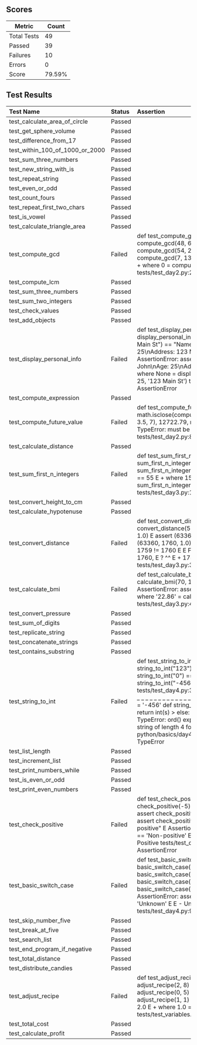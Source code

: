 ## Scores

| Metric      | Count |
|-------------|-------|
| Total Tests | 49    |
| Passed      | 39    |
| Failures    | 10    |
| Errors      | 0     |
| Score       | 79.59% |

## Test Results

| Test Name                       | Status   | Assertion                                                                                                                                                                                                                                                                                                                                                                                                                                                                         |
|:--------------------------------|:---------|:----------------------------------------------------------------------------------------------------------------------------------------------------------------------------------------------------------------------------------------------------------------------------------------------------------------------------------------------------------------------------------------------------------------------------------------------------------------------------------|
| test_calculate_area_of_circle   | Passed   |                                                                                                                                                                                                                                                                                                                                                                                                                                                                                   |
| test_get_sphere_volume          | Passed   |                                                                                                                                                                                                                                                                                                                                                                                                                                                                                   |
| test_difference_from_17         | Passed   |                                                                                                                                                                                                                                                                                                                                                                                                                                                                                   |
| test_within_100_of_1000_or_2000 | Passed   |                                                                                                                                                                                                                                                                                                                                                                                                                                                                                   |
| test_sum_three_numbers          | Passed   |                                                                                                                                                                                                                                                                                                                                                                                                                                                                                   |
| test_new_string_with_is         | Passed   |                                                                                                                                                                                                                                                                                                                                                                                                                                                                                   |
| test_repeat_string              | Passed   |                                                                                                                                                                                                                                                                                                                                                                                                                                                                                   |
| test_even_or_odd                | Passed   |                                                                                                                                                                                                                                                                                                                                                                                                                                                                                   |
| test_count_fours                | Passed   |                                                                                                                                                                                                                                                                                                                                                                                                                                                                                   |
| test_repeat_first_two_chars     | Passed   |                                                                                                                                                                                                                                                                                                                                                                                                                                                                                   |
| test_is_vowel                   | Passed   |                                                                                                                                                                                                                                                                                                                                                                                                                                                                                   |
| test_calculate_triangle_area    | Passed   |                                                                                                                                                                                                                                                                                                                                                                                                                                                                                   |
| test_compute_gcd                | Failed   | def test_compute_gcd():     assert compute_gcd(48, 64) == 16     assert compute_gcd(54, 24) == 6 >    assert compute_gcd(7, 13) == 1 E    assert 0 == 1 E    + where 0 = compute_gcd(7, 13) tests/test_day2.py:22: AssertionError                                                                                                                                                                                                                                                 |
| test_compute_lcm                | Passed   |                                                                                                                                                                                                                                                                                                                                                                                                                                                                                   |
| test_sum_three_numbers          | Passed   |                                                                                                                                                                                                                                                                                                                                                                                                                                                                                   |
| test_sum_two_integers           | Passed   |                                                                                                                                                                                                                                                                                                                                                                                                                                                                                   |
| test_check_values               | Passed   |                                                                                                                                                                                                                                                                                                                                                                                                                                                                                   |
| test_add_objects                | Passed   |                                                                                                                                                                                                                                                                                                                                                                                                                                                                                   |
| test_display_personal_info      | Failed   | def test_display_personal_info(): >    assert display_personal_info("John", 25, "123 Main St") == "Name: John\nAge: 25\nAddress: 123 Main St" E    AssertionError: assert None == 'Name: John\nAge: 25\nAddress: 123 Main St' E    + where None = display_personal_info('John', 25, '123 Main St') tests/test_day2.py:68: AssertionError                                                                                                                                          |
| test_compute_expression         | Passed   |                                                                                                                                                                                                                                                                                                                                                                                                                                                                                   |
| test_compute_future_value       | Failed   | def test_compute_future_value(): >    assert math.isclose(compute_future_value(10000, 3.5, 7), 12722.79, rel_tol=1e-2) E    TypeError: must be real number, not str tests/test_day2.py:84: TypeError                                                                                                                                                                                                                                                                              |
| test_calculate_distance         | Passed   |                                                                                                                                                                                                                                                                                                                                                                                                                                                                                   |
| test_sum_first_n_integers       | Failed   | def test_sum_first_n_integers():     assert sum_first_n_integers(5) == 15 >    assert sum_first_n_integers(10) == 55 E    assert 15 == 55 E    + where 15 = sum_first_n_integers(10) tests/test_day3.py:11: AssertionError                                                                                                                                                                                                                                                        |
| test_convert_height_to_cm       | Passed   |                                                                                                                                                                                                                                                                                                                                                                                                                                                                                   |
| test_calculate_hypotenuse       | Passed   |                                                                                                                                                                                                                                                                                                                                                                                                                                                                                   |
| test_convert_distance           | Failed   | def test_convert_distance(): >    assert convert_distance(5280) == (63360, 1760, 1.0) E    assert (63360, 1759, 1.0) == (63360, 1760, 1.0) E     E     At index 1 diff: 1759 != 1760 E     E     Full diff: E      ( E        63360, E     -   1760, E     ?    ^^ E     +   1759, E     ?    ^^ E        1.0, E      ) tests/test_day3.py:34: AssertionError                                                                                                                     |
| test_calculate_bmi              | Failed   | def test_calculate_bmi(): >    assert calculate_bmi(70, 1.75) == 22.86 E    AssertionError: assert '22.86' == 22.86 E    + where '22.86' = calculate_bmi(70, 1.75) tests/test_day3.py:42: AssertionError                                                                                                                                                                                                                                                                          |
| test_convert_pressure           | Passed   |                                                                                                                                                                                                                                                                                                                                                                                                                                                                                   |
| test_sum_of_digits              | Passed   |                                                                                                                                                                                                                                                                                                                                                                                                                                                                                   |
| test_replicate_string           | Passed   |                                                                                                                                                                                                                                                                                                                                                                                                                                                                                   |
| test_concatenate_strings        | Passed   |                                                                                                                                                                                                                                                                                                                                                                                                                                                                                   |
| test_contains_substring         | Passed   |                                                                                                                                                                                                                                                                                                                                                                                                                                                                                   |
| test_string_to_int              | Failed   | def test_string_to_int():     assert string_to_int("123") == 123     assert string_to_int("0") == 0 >    assert string_to_int("-456") == -456 tests/test_day4.py:37: _ _ _ _ _ _ _ _ _ _ _ _ _ _ _ _ _ _ _ _ _ _ _ _ _ _ _ _ _ _ _ _ _ _ _ _ _ _ _ _  s = '-456'   def string_to_int(s):     if s.isdigit():       return int(s) >    else: return ord(s) E    TypeError: ord() expected a character, but string of length 4 found python/basics/day4_Assignment.py:53: TypeError |
| test_list_length                | Passed   |                                                                                                                                                                                                                                                                                                                                                                                                                                                                                   |
| test_increment_list             | Passed   |                                                                                                                                                                                                                                                                                                                                                                                                                                                                                   |
| test_print_numbers_while        | Passed   |                                                                                                                                                                                                                                                                                                                                                                                                                                                                                   |
| test_is_even_or_odd             | Passed   |                                                                                                                                                                                                                                                                                                                                                                                                                                                                                   |
| test_print_even_numbers         | Passed   |                                                                                                                                                                                                                                                                                                                                                                                                                                                                                   |
| test_check_positive             | Failed   | def test_check_positive():     assert check_positive(-5) == "Non-positive"     assert check_positive(10) == "Positive" >    assert check_positive(0) == "Non-positive" E    AssertionError: assert 'Positive' == 'Non-positive' E     E     - Non-positive E     + Positive tests/test_day4.py:85: AssertionError                                                                                                                                                                 |
| test_basic_switch_case          | Failed   | def test_basic_switch_case():     assert basic_switch_case(1) == "One"     assert basic_switch_case(2) == "Two"     assert basic_switch_case(3) == "Three" >    assert basic_switch_case(4) == "Unknown" E    AssertionError: assert 'Three' == 'Unknown' E     E     - Unknown E     + Three tests/test_day4.py:94: AssertionError                                                                                                                                               |
| test_skip_number_five           | Passed   |                                                                                                                                                                                                                                                                                                                                                                                                                                                                                   |
| test_break_at_five              | Passed   |                                                                                                                                                                                                                                                                                                                                                                                                                                                                                   |
| test_search_list                | Passed   |                                                                                                                                                                                                                                                                                                                                                                                                                                                                                   |
| test_end_program_if_negative    | Passed   |                                                                                                                                                                                                                                                                                                                                                                                                                                                                                   |
| test_total_distance             | Passed   |                                                                                                                                                                                                                                                                                                                                                                                                                                                                                   |
| test_distribute_candies         | Passed   |                                                                                                                                                                                                                                                                                                                                                                                                                                                                                   |
| test_adjust_recipe              | Failed   | def test_adjust_recipe():     assert adjust_recipe(2, 8) == 4.0     assert adjust_recipe(0, 5) == 0.0 >    assert adjust_recipe(1, 1) == 2.0 E    assert 1.0 == 2.0 E    + where 1.0 = adjust_recipe(1, 1) tests/test_variables.py:27: AssertionError                                                                                                                                                                                                                             |
| test_total_cost                 | Passed   |                                                                                                                                                                                                                                                                                                                                                                                                                                                                                   |
| test_calculate_profit           | Passed   |                                                                                                                                                                                                                                                                                                                                                                                                                                                                                   |
